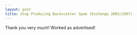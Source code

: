 ```yaml
---
layout: post 
title: Stop Producing Backscatter Spam (Exchange 2003/2007)
---
```


Thank you very much! Worked as advertised!

